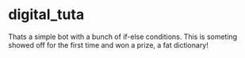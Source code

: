 # digital_tuta
Thats a simple bot with a bunch of if-else conditions. This is someting showed off for the first time and won a prize, a fat dictionary!
